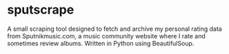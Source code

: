 # sputscrape

A small scraping tool designed to fetch and archive my personal rating data from Sputnikmusic.com, a music community website where I rate and sometimes review albums. Written in Python using BeautifulSoup.

